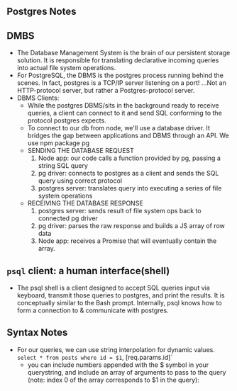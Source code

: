 ## Postgres Notes

## DMBS

- The Database Management System is the brain of our persistent storage solution. It is responsible for translating declarative incoming queries into actual file system operations.
- For PostgreSQL, the DBMS is the postgres process running behind the scenes. In fact, postgres is a TCP/IP server listening on a port! …Not an HTTP-protocol server, but rather a Postgres-protocol server.
- DBMS Clients:
  - While the postgres DBMS/sits in the background ready to receive queries, a client can connect to it and send SQL conforming to the protocol postgres expects.
  - To connect to our db from node, we'll use a database driver. It bridges the gap between applications and DBMS through an API. We use npm package pg
  - SENDING THE DATABASE REQUEST
    1.  Node app: our code calls a function provided by pg, passing a string SQL query
    2.  pg driver: connects to postgres as a client and sends the SQL query using correct protocol
    3.  postgres server: translates query into executing a series of file system operations
  - RECEIVING THE DATABASE RESPONSE
    1.  postgres server: sends result of file system ops back to connected pg driver
    2.  pg driver: parses the raw response and builds a JS array of row data
    3.  Node app: receives a Promise that will eventually contain the array.

## `psql` client: a human interface(shell)

- The psql shell is a client designed to accept SQL queries input via keyboard, transmit those queries to postgres, and print the results. It is conceptually similar to the Bash prompt. Internally, psql knows how to form a connection to & communicate with postgres.

## Syntax Notes

- For our queries, we can use string interpolation for dynamic values. `select * from posts where id = $1`,
  [req.params.id]`
  - you can include numbers appended with the $ symbol in your querystring, and include an array of arguments to pass to the query (note: index 0 of the array corresponds to $1 in the query):

